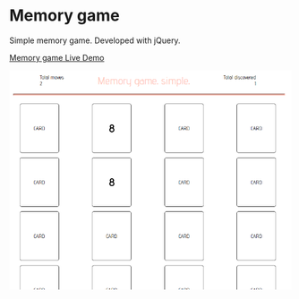 # Memory game

Simple memory game. Developed with jQuery.

[Memory game Live Demo](https://danpora.github.io/memory-game/)

![alt text](https://github.com/danpora/memory-game/blob/master/media/memory_main.png)

